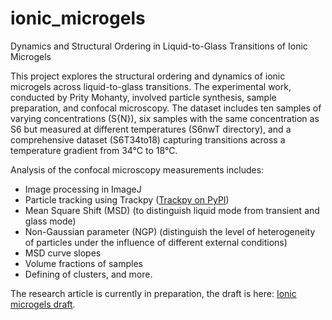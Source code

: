 # ionic_microgels
Dynamics and Structural Ordering in Liquid-to-Glass Transitions of Ionic Microgels

This project explores the structural ordering and dynamics of ionic microgels across liquid-to-glass transitions. The experimental work, conducted by Prity Mohanty, involved particle synthesis, sample preparation, and confocal microscopy. The dataset includes ten samples of varying concentrations (S{N}), six samples with the same concentration as S6 but measured at different temperatures (S6nwT directory), and a comprehensive dataset (S6T34to18) capturing transitions across a temperature gradient from 34°C to 18°C.

Analysis of the confocal microscopy measurements includes:
<ul>
  <li>Image processing in ImageJ</li>
  <li>Particle tracking using Trackpy (<a href="https://pypi.org/project/trackpy/">Trackpy on PyPI</a>)</li>
  <li>Mean Square Shift (MSD) (to distinguish liquid mode from transient and glass mode)</li>
  <li>Non-Gaussian parameter (NGP) (distinguish the level of heterogeneity of particles under the influence of different external conditions)</li>
  <li>MSD curve slopes</li>
  <li>Volume fractions of samples</li>
  <li>Defining of clusters, and more.</li>
</ul>
The research article is currently in preparation, the draft is here: <a href="https://drive.google.com/file/d/1XVsjv-DAUPZjPdf9uDfZ-vOQRdJsHS9n/view?usp=sharing">Ionic microgels draft</a>.
